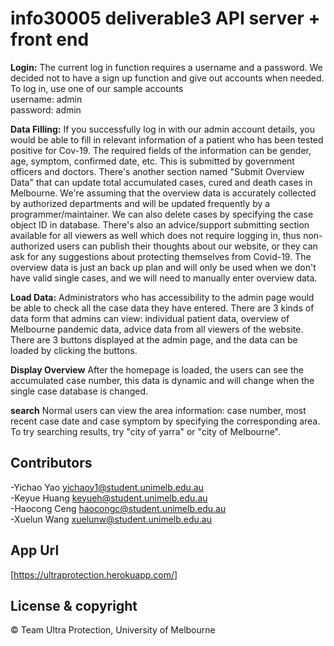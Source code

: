 # info30005 deliverable3 API server + front end

**Login:**
The current log in function requires a username and a password. We decided not to have a sign up function and give out accounts when needed. To log in, use one of our sample accounts <br /> username: admin <br />
password: admin <br />

**Data Filling:**
If you successfully log in with our admin account details, you would be able to fill in relevant information of a patient who has been tested positive for Cov-19. The required fields of the information can be gender, age, symptom, confirmed date, etc. This is submitted by government officers and doctors. There's another section named "Submit Overview Data" that can update total accumulated cases, cured and death cases in Melbourne. We're assuming that the overview data is accurately collected by authorized departments and will be updated frequently by a programmer/maintainer. We can also delete cases by specifying the case object ID in database.
There's also an advice/support submitting section available for all viewers as well which does not require logging in, thus non-authorized users can publish their thoughts about our website, or they can ask for any suggestions about protecting themselves from Covid-19.
The overview data is just an back up plan and will only be used when we don't have valid single cases, and we will need to manually enter overview data.

**Load Data:**
Administrators who has accessibility to the admin page would be able to check all the case data they have entered. There are 3 kinds of data form that admins can view: individual patient data, overview of Melbourne pandemic data, advice data from all viewers of the website.
There are 3 buttons displayed at the admin page, and the data can be loaded by clicking the buttons.

**Display Overview**
After the homepage is loaded, the users can see the accumulated case number, this data is dynamic and will change when the single case database is changed.

**search**
Normal users can view the area information: case number, most recent case date and case symptom by specifying the corresponding area. To try searching results, try "city of yarra" or "city of Melbourne".


## Contributors

-Yichao Yao <yichaoy1@student.unimelb.edu.au> <br />
-Keyue Huang <keyueh@student.unimelb.edu.au> <br />
-Haocong Ceng <haocongc@student.unimelb.edu.au> <br />
-Xuelun Wang <xuelunw@student.unimelb.edu.au> <br />

## App Url
[https://ultraprotection.herokuapp.com/]

## License & copyright
© Team Ultra Protection, University of Melbourne
